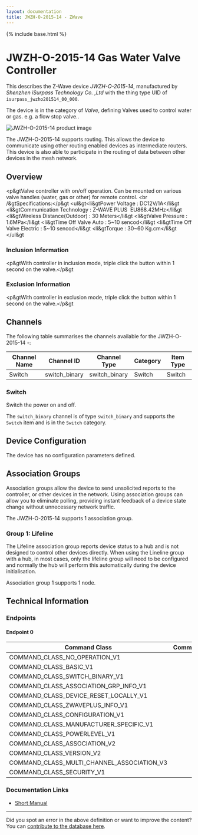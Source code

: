 ```yaml
---
layout: documentation
title: JWZH-O-2015-14 - ZWave
---
```


{% include base.html %}

# JWZH-O-2015-14 Gas Water Valve Controller
This describes the Z-Wave device *JWZH-O-2015-14*, manufactured by *Shenzhen iSurpass Technology Co. ,Ltd* with the thing type UID of ```isurpass_jwzho201514_00_000```.

The device is in the category of *Valve*, defining Valves used to control water or gas. e.g. a flow stop valve..

![JWZH-O-2015-14 product image](https://opensmarthouse.org/zwavedatabase/1207/image/)


The JWZH-O-2015-14 supports routing. This allows the device to communicate using other routing enabled devices as intermediate routers.  This device is also able to participate in the routing of data between other devices in the mesh network.

## Overview

<p&gtValve controller with on/off operation. Can be mounted on various valve handles (water, gas or other) for remote control. <br /&gtSpecifications:</p&gt <ul&gt<li&gtPower Voltage : DC12V/1A</li&gt <li&gtCommunication Technology : Z-WAVE PLUS  EU868.42MHz</li&gt <li&gtWireless Distance(Outdoor) : 30 Meters</li&gt <li&gtValve Pressure : 1.6MPa</li&gt <li&gtTime Off Valve Auto : 5~10 sencod</li&gt <li&gtTime Off Valve Electric : 5~10 sencod</li&gt <li&gtTorque : 30~60 Kg.cm</li&gt </ul&gt

### Inclusion Information

<p&gtWith controller in inclusion mode, triple click the button within 1 second on the valve.</p&gt

### Exclusion Information

<p&gtWith controller in exclusion mode, triple click the button within 1 second on the valve.</p&gt

## Channels

The following table summarises the channels available for the JWZH-O-2015-14 -:

| Channel Name | Channel ID | Channel Type | Category | Item Type |
|--------------|------------|--------------|----------|-----------|
| Switch | switch_binary | switch_binary | Switch | Switch | 

### Switch
Switch the power on and off.

The ```switch_binary``` channel is of type ```switch_binary``` and supports the ```Switch``` item and is in the ```Switch``` category.



## Device Configuration

The device has no configuration parameters defined.

## Association Groups

Association groups allow the device to send unsolicited reports to the controller, or other devices in the network. Using association groups can allow you to eliminate polling, providing instant feedback of a device state change without unnecessary network traffic.

The JWZH-O-2015-14 supports 1 association group.

### Group 1: Lifeline

The Lifeline association group reports device status to a hub and is not designed to control other devices directly. When using the Lineline group with a hub, in most cases, only the lifeline group will need to be configured and normally the hub will perform this automatically during the device initialisation.

Association group 1 supports 1 node.

## Technical Information

### Endpoints

#### Endpoint 0

| Command Class | Comment |
|---------------|---------|
| COMMAND_CLASS_NO_OPERATION_V1| |
| COMMAND_CLASS_BASIC_V1| |
| COMMAND_CLASS_SWITCH_BINARY_V1| |
| COMMAND_CLASS_ASSOCIATION_GRP_INFO_V1| |
| COMMAND_CLASS_DEVICE_RESET_LOCALLY_V1| |
| COMMAND_CLASS_ZWAVEPLUS_INFO_V1| |
| COMMAND_CLASS_CONFIGURATION_V1| |
| COMMAND_CLASS_MANUFACTURER_SPECIFIC_V1| |
| COMMAND_CLASS_POWERLEVEL_V1| |
| COMMAND_CLASS_ASSOCIATION_V2| |
| COMMAND_CLASS_VERSION_V2| |
| COMMAND_CLASS_MULTI_CHANNEL_ASSOCIATION_V3| |
| COMMAND_CLASS_SECURITY_V1| |

### Documentation Links

* [Short Manual](https://opensmarthouse.org/zwavedatabase/1207/JWZH-O-2015-14.pdf)

---

Did you spot an error in the above definition or want to improve the content?
You can [contribute to the database here](https://opensmarthouse.org/zwavedatabase/1207).
